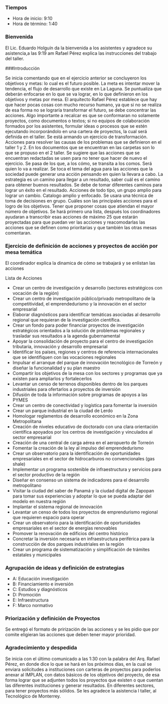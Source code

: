 ### Tiempos

* Hora de inicio: 9:10
* Hora de término: 1:40

### Bienvenida

El Lic. Eduardo Holguín da la bienvenida a los asistentes y agradece su asistencia,a las 9:19 am Rafael Pérez explica las instrucciones del trabajo del taller. 


###Introducción

Se inicia comentando que en el ejercicio anterior se concluyeron  los objetivos y metas: lo cual es el futuro posible. La meta es intentar mover la tendencia, el flujo de desarrollo que existe en La Laguna. Se puntualiza que deberán enfocarse en lo que se va lograr, en lo que definieron en los objetivos y metas por mesa. El arquitecto Rafael Pérez establece que hay que hacer pocas cosas con mucho recurso humano, ya que si no se realiza de esa forma no se lograría transformar el futuro, se debe concentrar las acciones. Algo importante a recalcar es que se conformaran no solamente proyectos, como documentos o textos; si no equipos de colaboración formados por los asistentes, formular ideas o procesos que se estén ejecutando incorporándolo en una cartera de proyectos, la cual será definida en el taller. Se está armando un ejercicio de transformación. Acciones para resolver las causas de los problemas que se definieron en el taller 1 y 2.  En los documentos que se encuentran en las carpetas son lo que se propuso en el 2 taller. Se sugiere que las acciones que se encuentran redactadas se usen para no tener que hacer de nuevo el ejercicio. Se pasa de los que, a los cómo, se transita a los comos. Será quien lo va a realizar. Se toca el tema del agua para las acciones que la sociedad puede generar una acción pensando en quien la llevara a cabo. La estrategia es un camino para llegar a un resultado, saber cuál es el camino para obtener buenos resultados. Se debe de tomar diferentes caminos para lograr un éxito en el resultado.  Acciones de todo tipo, un grupo amplio para lograr un cambio. Catalogo amplio y enfocado. Se usara una técnica de toma de decisiones en grupo. Cuáles son las principales acciones para el logro de los objetivos.  Tener que proponer cosas que atiendan el mayor número de objetivos.  Se hará primero una lista, después los coordinadores ayudaran a transcribir esas acciones de máximo 25 que estarán proyectadas para que puedan ver las acciones y reacomodarlas las acciones que se definen como prioritarias y que también las otras mesas comentaran.

### Ejercicio de definición de acciones y proyectos de acción por mesa temática 

El coordinador explica la dinamica  de cómo se trabajará y se enlistan las acciones

Lista de Acciones

*  Crear un centro de investigación y desarrollo (sectores estratégicos con vocación de la región)
*  Crear un centro de investigación público/privado metropolitano de la competitividad, el emprendedurismo y la innovación en el sector empresarial
*  Elaborar diagnósticos para identificar temáticas asociadas al desarrollo regional que requieran de la investigación científica.
*  Crear un fondo para poder financiar proyectos de investigación estratégicos orientados a la solución de problemas regionales y trasladar sus resultados a la agenda gubernamental
*  Apoyar la consolidación de proyecto para el centro de investigación tributaria, innovación y desarrollo empresarial
*  Identificar los países, regiones y centros de referencia internacionales que se identifiquen con las vocaciones regionales
*  Impulsar el arranque del parque de innovación tecnológico de Torreón y diseñar la funcionalidad y su plan maestro
*  Compartir los objetivos de la mesa con los sectores y programas que ya existen para ampliarlos y fortalecerlos
*  Levantar un censo de terrenos disponibles dentro de los parques industriales para ofertarlos a proyectos de inversión
*  Difusión de toda la información sobre programas de apoyos a las PYMES
*  Crear un centro de conectividad y logística para fomentar la inversión
*  Crear un parque industrial en la ciudad de Lerdo
*  Homologar reglamentos de desarrollo económico en la Zona Metropolitana
*  Creación de  niveles educativo de doctorado con una clara orientación científica apoyados por los centros de investigación y vinculados al sector empresarial
*  Creación de una central de carga aérea en el aeropuerto de Torreón
*  Fomentar la creación de la ley al impulso del emprendedurismo
*  Crear un observatorio para la  identificación de oportunidades empresariales en el sector de hidrocarburos no convencionales (gas shale)
*  Implementar un programa sostenible de infraestructura y servicios  para el sector productivo de la región 
*  Diseñar en consenso  un sistema de indicadores para el desarrollo metropolitano
*  Visitar la ciudad del saber de Panamá y la ciudad digital de Zapopan para tomar sus experiencias y adoptar lo que se pueda adaptar del modelo en nuestra región
*  Implantar el sistema regional de innovación 
*  Levantar  un censo de todos los proyectos de emprendurismo regional que requieren espacio para operar
*  Crear un observatorio para la identificación de oportunidades empresariales en el sector de energías renovables
*  Promover la renovación de edificios del centro histórico 
*  Concretar la inversión necesaria en infraestructura periférica para la construcción de dos parques industriales en la región
*  Crear un programa de sistematización y simplificación de trámites estatales y municipales

### Agrupación de ideas y definición de estrategias

*  A: Educación investigación
*  B: Financiamiento e inversión
*  C: Estudios y diagnósticos
*  D: Promoción
*  E: Infraestructura
*  F: Marco normativo


### Priorización y definición de Proyectos

Se entregó el formato de prirización de las acciones y se les pidio que por comite eligieran las acciones que deben tener mayor prioridad.

### Agradecimiento y despedida

Se inicia con el último comunicado a las 1:30 con la palabra del Arq. Rafael Pérez, en donde dice lo que se hará en los próximos días, en la cual se enviara solicitudes a instituciones con carteras de proyectos para poderlos anexar al IMPLAN, con datos básicos de los objetivos del proyecto, de esa forma lograr que se adjunten todos los proyectos que existen o que cuentan las diferentes instituciones y generar resultados. En diferentes sectores, para tener proyectos más sólidos.  Se les agradece la asistencia l taller, al Tecnológico de Monterrey.
